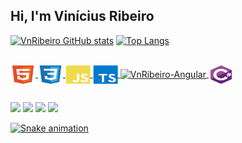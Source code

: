 ## Hi, I'm Vinícius Ribeiro

[![VnRibeiro GitHub stats](https://github-readme-stats.vercel.app/api?username=vnribeiro&show_icons=true&include_all_commits=true&count_private=true&theme=github_dark)](https://github.com/vnribeiro)
[![Top Langs](https://github-readme-stats.vercel.app/api/top-langs/?username=vnribeiro&layout=compact&langs_count=8&theme=github_dark)](https://github.com/vnribeiro)

<div style="display: inline_block"><br>
 <a href="https://github.com/vnribeiro">
  <img align="center" alt="VnRibeiro-HTML" height="30" width="40" src="https://raw.githubusercontent.com/devicons/devicon/master/icons/html5/html5-original.svg">
  <img align="center" alt="VnRibeiro-CSS" height="30" width="40" src="https://raw.githubusercontent.com/devicons/devicon/master/icons/css3/css3-original.svg">
  <img align="center" alt="VnRibeiro-Js" height="30" width="40" src="https://raw.githubusercontent.com/devicons/devicon/master/icons/javascript/javascript-plain.svg">
  <img align="center" alt="VnRibeiro-Ts" height="30" width="40" src="https://raw.githubusercontent.com/devicons/devicon/master/icons/typescript/typescript-plain.svg">
  <img align="center" alt="VnRibeiro-Angular" height="30" width="40" src="https://cdn.jsdelivr.net/gh/devicons/devicon/icons/angularjs/angularjs-original.svg">
  <img align="center" alt="VnRibeiro-Csharp" height="30" width="40" src="https://raw.githubusercontent.com/devicons/devicon/master/icons/csharp/csharp-original.svg">
 </a>
</div>
  
  ##
 
<div> 
  <a href="https://www.youtube.com/channel/UCwuK7rMjIBJESZ_Q79oApOw" target="_blank"><img src="https://img.shields.io/badge/YouTube-FF0000?style=for-the-badge&logo=youtube&logoColor=white" target="_blank"></a>
  <a href="https://www.instagram.com/_vnribeiro" target="_blank"><img src="https://img.shields.io/badge/-Instagram-%23E4405F?style=for-the-badge&logo=instagram&logoColor=white" target="_blank"></a>
  <a href = "mailto:contato.vnribeiro@gmail.com"><img src="https://img.shields.io/badge/Gmail-D14836?style=for-the-badge&logo=gmail&logoColor=white" target="_blank"></a>
  <a href="https://www.linkedin.com/in/vnribeirolink" target="_blank"><img src="https://img.shields.io/badge/-LinkedIn-%230077B5?style=for-the-badge&logo=linkedin&logoColor=white" target="_blank"></a> 
 
  [![Snake animation](https://github.com/vnribeiro/vnribeiro/blob/output/github-contribution-grid-snake.svg)](https://github.com/vnribeiro)
 
</div>
